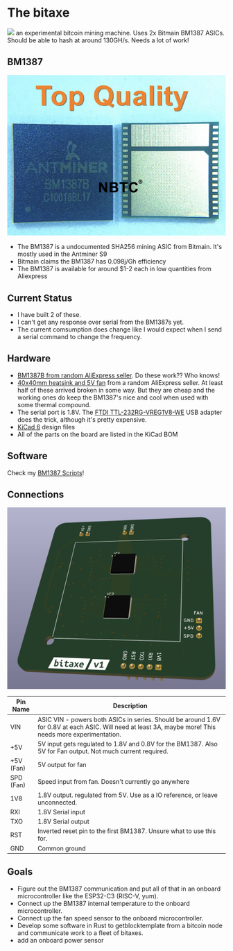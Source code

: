 # The bitaxe
![](doc/assembled.png)
an experimental bitcoin mining machine. Uses 2x Bitmain BM1387 ASICs. Should be able to hash at around 130GH/s. Needs a lot of work!

## BM1387
![bm1387 pic](doc/bm1387.png)

- The BM1387 is a undocumented SHA256 mining ASIC from Bitmain. It's mostly used in the Antminer S9
- Bitmain claims the BM1387 has 0.098j/Gh efficiency
- The BM1387 is available for around $1-2 each in low quantities from Aliexpress

## Current Status
- I have built 2 of these.
- I can't get any response over serial from the BM1387s yet.
- The current comsumption does change like I would expect when I send a serial command to change the frequency.

## Hardware
- [BM1387B from random AliExpress seller](https://www.aliexpress.com/item/2251832867687077.html). Do these work?? Who knows!
- [40x40mm heatsink and 5V fan](https://www.aliexpress.com/item/2251832861666365.html) from a random AliExpress seller. At least half of these arrived broken in some way. But they are cheap and the working ones do keep the BM1387's nice and cool when used with some thermal compound.
- The serial port is 1.8V. The [FTDI TTL-232RG-VREG1V8-WE](https://www.digikey.com/en/products/detail/ftdi,-future-technology-devices-international-ltd/TTL-232RG-VREG1V8-WE/2441359) USB adapter does the trick, although it's pretty expensive.
- [KiCad 6](https://www.kicad.org) design files
- All of the parts on the board are listed in the KiCad BOM

## Software
Check my [BM1387 Scripts](https://github.com/skot/bm1387_scripts)!

## Connections
![](doc/render.png)

| Pin Name     | Description |
| ----------- | ----------- |
| VIN      | ASIC VIN - powers both ASICs in series. Should be around 1.6V for 0.8V at each ASIC. Will need at least 3A, maybe more! This needs more experimentation.       |
| +5V   | 5V input gets regulated to 1.8V and 0.8V for the BM1387. Also 5V for Fan output. Not much current required.        |
| +5V (Fan)   | 5V output for fan        |
| SPD (Fan)   | Speed input from fan. Doesn't currently go anywhere        |
| 1V8   | 1.8V output. regulated from 5V. Use as a IO reference, or leave unconnected.       |
| RXI   | 1.8V Serial input        |
| TXO   | 1.8V Serial output        |
| RST   | Inverted reset pin to the first BM1387. Unsure what to use this for.        |
| GND   | Common ground        |

## Goals
- Figure out the BM1387 communication and put all of that in an onboard microcontroller like the ESP32-C3 (RISC-V, yum).
- Connect up the BM1387 internal temperature to the onboard microcontroller.
- Connect up the fan speed sensor to the onboard microcontroller.
- Develop some software in Rust to getblocktemplate from a bitcoin node and communicate work to a fleet of bitaxes.
- add an onboard power sensor
